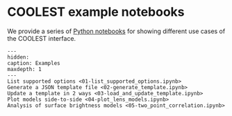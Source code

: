 # COOLEST example notebooks

We provide a series of [Python notebooks](https://github.com/aymgal/COOLEST/tree/master/docs/notebooks) for showing different use cases of the COOLEST interface.

```{toctree}
---
hidden:
caption: Examples
maxdepth: 1
---
List supported options <01-list_supported_options.ipynb>
Generate a JSON template file <02-generate_template.ipynb>
Update a template in 2 ways <03-load_and_update_template.ipynb>
Plot models side-to-side <04-plot_lens_models.ipynb>
Analysis of surface brightness models <05-two_point_correlation.ipynb>
```
